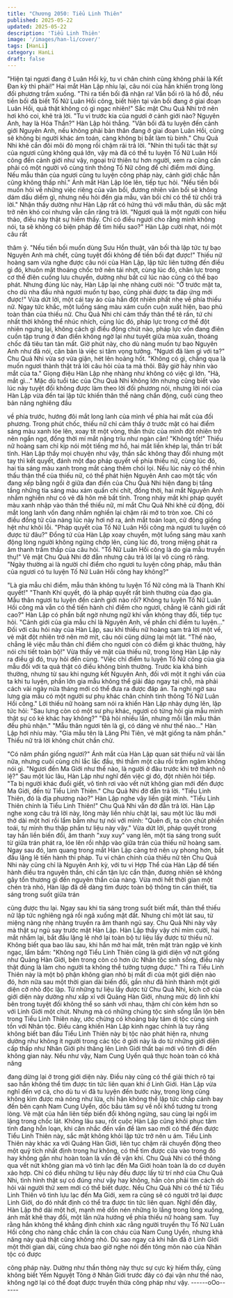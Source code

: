 ```yaml
---
title: "Chương 2050: Tiểu Linh Thiên"
published: 2025-05-22
updated: 2025-05-22
description: 'Tiểu Linh Thiên'
image: '/images/han-li/cover/'
tags: [HanLi]
category: HanLi
draft: false
---
```


"Hiện tại ngươi đang ở Luân Hồi kỳ, tu vi chân chính cũng không
phải là Kết Đan kỳ thì phải!" Hai mắt Hàn Lập nhíu lại, câu nói của
hắn khiến trong lòng đối phương trầm xuống.
"Thì ra tiền bối đã nhận ra! Vẫn bối rõ là hồ đồ, nếu tiền bối đã
biết Tố Nữ Luân Hồi công, biết hiện tại vãn bối đang ở giai đoạn
Luân Hồi, quả thật không có gì ngạc nhiên!" Sắc mặt Chu Quả
Nhi trở nên hơi khó coi, khẽ trả lời.
"Tu vi trước kia của ngươi ở cảnh giới nào? Nguyên Anh, hay là
Hóa Thần?" Hàn Lập hỏi thẳng.
"Vãn bối đã tu luyện đến cảnh giới Nguyên Anh, nếu không phải
bản thân đang ở giai đoạn Luân Hồi, cũng sẽ không bị người khác
ám toán, càng không bị bắt làm tù binh." Chu Quả Nhi khẽ cắn đôi
môi đỏ mọng rồi chậm rãi trả lời.
"Nhìn thì tuổi tác thật sự của ngươi cũng không quá lớn, vậy mà
đã có thể tu luyện Tố Nữ Luân Hồi công đến cảnh giới như vậy,
ngoại trừ thiên tư hơn người, xem ra cũng cần phải có một người
vô cùng tinh thông Tố Nữ công để chỉ điểm mới đúng. Nếu mẫu
thân của ngươi cũng tu luyện công pháp này, cảnh giới chắc hẳn
cũng không thấp nhỉ." Ánh mắt Hàn Lập lóe lên, tiếp tục hỏi.
"Nếu tiền bối muốn hỏi về những việc riêng của vãn bối, đương
nhiên vãn bối sẽ không dám dấu diếm gì, nhưng nếu hỏi đến gia
mẫu, vãn bối chỉ có thể từ chối trả lời." Nhận thấy dường như Hàn
Lập rất có hứng thú với mẫu thân, dù sắc mặt trở nên khó coi
nhưng vẫn cắn răng trả lời.
"Ngươi quả là một người con hiếu thảo, điều này thật sự hiếm
thấy. Chỉ có điều ngươi cho rằng mình không nói, ta sẽ không có
biện pháp để tìm hiểu sao?" Hàn Lập cười nhạt, nói một câu rất

thâm ý.
"Nếu tiền bối muốn dùng Sưu Hồn thuật, vãn bối thà lập tức tự
bạo Nguyên Anh mà chết, cũng tuyệt đối không để tiền bối đạt
được!" Thiếu nữ hoàng sam vừa nghe được câu nói của Hàn Lập,
lập tức liên tưởng đến điều gì đó, khuôn mặt thoáng chốc trở nên
tái nhợt, cùng lúc đó, chân lực trong cơ thể điên cuồng lưu
chuyển, dường như bất cứ lúc nào cũng có thể bạo phát.
Nhưng đúng lúc này, Hàn Lập lại nhẹ nhàng cười nói:
"Ở trước mặt ta, cho dù nha đầu nhà ngươi muốn tự bạo, cũng
phải được ta đáp ứng mới được!"
Vừa dứt lời, một cái tay áo của hắn đột nhiên phất nhẹ về phía
thiếu nữ.
Ngay tức khắc, một luồng sáng màu xám cuồn cuộn xuất hiện,
bao phủ toàn thân của thiếu nữ.
Chu Quả Nhi chỉ cảm thấy thân thể tê rần, tứ chi nhất thời không
thể nhúc nhích, cùng lúc đó, pháp lực trong cơ thể đột nhiên
ngưng lại, không cách gì điều động chút nào, pháp lực vốn đang
điên cuồn tập trung ở đan điền không ngờ lại như tuyết giữa mùa
xuân, thoáng chốc đã tiêu tan tản mất.
Giờ phút này, cho dù nàng muốn tự bạo Nguyên Anh như đã nói,
căn bản là việc si tâm vọng tưởng.
"Ngươi đã làm gì với ta?" Chu Quả Nhi vừa sợ vừa giận, hét lên
hoảng hốt.
"Không có gì, chẳng qua là muốn ngươi thành thật trả lời câu hỏi
của ta mà thôi. Bây giờ hãy nhìn vào mắt của ta." Giọng điệu Hàn
Lập nhẹ nhàng như không có việc gì lớn.
"Hả, mắt gì..." Mặc dù tuổi tác của Chu Quả Nhi không lớn nhưng
cũng biết vào lúc này tuyệt đối không được làm theo lời đối
phương nói, nhưng lời nói của Hàn Lập vừa đến tai lập tức khiến
thân thể nàng chấn động, cuối cùng theo bản năng nghiêng đầu

về phía trước, hướng đôi mắt long lanh của mình về phía hai mắt
của đối phương.
Trong phút chốc, thiếu nữ chỉ cảm thấy ở trước mặt có hai điểm
sáng màu xanh lóe lên, xoay tít một vòng, thần thức của mình đột
nhiên trở nên ngẩn ngơ, đồng thời mí mắt nặng trĩu như ngàn
cân!
"Không tốt!" Thiếu nữ hoàng sam chỉ kịp nói một tiếng mơ hồ, hai
mắt liền khép lại, thần trí bất tỉnh.
Hàn Lập thấy mọi chuyện như vậy, thần sắc không thay đổi
nhưng một tay thì kết quyết, đánh một đạo pháp quyết về phía
thiếu nữ, cùng lúc đó, hai tia sáng màu xanh trong mắt càng thêm
chói lọi.
Nếu lúc này có thể nhìn thấu thân thể của thiếu nữ, có thể phát
hiện Nguyên Anh cao một tấc vốn đang xếp bằng ngồi ở giữa đan
điền của Chu Quả Nhi hiện đang bị tầng tầng những tia sáng màu
xám quấn chi chít, đồng thời, hai mắt Nguyên Anh nhắm nghiền
như có vẻ đã hôn mê bất tỉnh.
Trong nháy mắt khi pháp quyết màu xanh nhập vào thân thể thiếu
nữ, mí mắt Chu Quả Nhi khẽ cử động, đôi mắt long lanh vốn đang
nhắm nghiền lại chậm rãi mở to tròn xoe.
Chỉ có điều đồng tử của nàng lúc này hơi nở ra, ánh mắt toán
loạn, cử động giống hệt như khôi lỗi.
"Pháp quyết của Tố Nữ Luân Hồi công mà ngươi tu luyện có được
từ đâu?" Đồng tử của Hàn Lập xoay chuyển, một luồng sáng màu
xanh động lòng người không ngừng chớp lên, cùng lúc đó, trong
miệng phát ra âm thanh trầm thấp của câu hỏi.
"Tố Nữ Luân Hồi công là do gia mẫu truyền thụ!" Vẻ mặt Chu Quả
Nhi đờ đẫn nhưng câu trả lời lại vô cùng rõ ràng.
"Ngày thường ai là người chỉ điểm cho ngươi tu luyện công pháp,
mẫu thân của ngươi có tu luyện Tố Nữ Luân Hồi công hay
không?"

"Là gia mẫu chỉ điểm, mẫu thân không tu luyện Tố Nữ công mà là
Thanh Khí quyết!"
"Thanh Khí quyết, đó là pháp quyết rất bình thường của đạo gia.
Mẫu thân ngươi tu luyện đến cảnh giới nào rồi? Không tu luyện Tố
Nữ Luân Hồi công mà vẫn có thể tiến hành chỉ điểm cho ngươi,
chẳng lẽ cảnh giới rất cao?" Hàn Lập có phần bất ngờ nhưng ngữ
khí vẫn không thay đổi, tiếp tục hỏi.
"Cảnh giới của gia mẫu chỉ là Nguyên Anh, về phần chỉ điểm tu
luyện..." Đối với câu hỏi này của Hàn Lập, sau khi thiếu nữ hoàng
sam trả lời một vế, vẻ mặt đột nhiên trở nên mờ mịt, câu nói cũng
dừng lại một lát.
"Thế nào, chẳng lẽ việc mẫu thân chỉ điểm cho ngươi còn có điểm
gì khác thường, hãy nói chi tiết toàn bộ!" Vừa thấy vẻ mặt của
thiếu nữ, trong lòng Hàn Lập nảy ra điều gì đó, truy hỏi đến cùng.
"Việc chỉ điểm tu luyện Tố Nữ công của gia mẫu đối với ta quả
thật có điều không bình thường. Trước kia khá bình thường,
nhưng từ sau khi ngưng kết Nguyên Anh, đối với một ít nghi vấn
của ta khi tu luyện, phần lớn gia mẫu không thể giải đáp ngay tại
chỗ, mà phải cách vài ngày nửa tháng mới có thể đưa ra được
đáp án. Ta nghi ngờ sau lưng gia mẫu có một người sư phụ khác
chân chính tinh thông Tố Nữ Luân Hồi công."
Lời thiếu nữ hoàng sam nói ra khiến Hàn Lập nhảy dựng lên, lập
tức hỏi:
"Sau lưng còn có một sư phụ khác, ngươi có từng hỏi gia mẫu
mình thật sự có kẻ khác hay không?"
"Đã hỏi nhiều lần, nhưng mỗi lần mẫu thân đều phủ nhận."
"Mẫu thân ngươi tên là gì, có dáng vẻ như thế nào..." Hàn Lập hơi
nhíu mày.
"Gia mẫu tên là Lăng Phi Tiên, vẻ mặt giống ta năm phần." Thiếu
nữ trả lời không chút chần chừ.

"Có năm phần giống ngươi?" Ánh mắt của Hàn Lập quan sát thiếu
nữ vài lần nữa, nhưng cuối cùng chỉ lắc lắc đầu, thì thầm một câu
rồi trầm ngâm không nói gì.
"Ngươi đến Ma Giới như thế nào, là người ở đâu trước khi trở
thành nô lệ?" Sau một lúc lâu, Hàn Lập như nghĩ đến việc gì đó,
đột nhiên hỏi tiếp.
"Ta bị người khác đuổi giết, vô tình rơi vào vết nứt không gian mới
đến được Ma Giới, đến từ Tiểu Linh Thiên." Chu Quả Nhi đờ đẫn
trả lời.
"Tiểu Linh Thiên, đó là địa phương nào?" Hàn Lập nghe vậy liền
giật mình.
"Tiểu Linh Thiên chính là Tiểu Linh Thiên!" Chu Quả Nhi vẫn đờ
đẫn trả lời.
Hàn Lập nghe xong câu trả lời này, lông mày liền nhíu chặt lại,
sau một lúc lâu mới thở dài một hơi rồi lẩm bẩm như tự nói với
mình:
"Quên đi, ta còn chút phiền toái, tự mình thu thập phần tư liệu này
vậy."
Vừa dứt lời, pháp quyết trong tay hắn liền biến đổi, âm thanh "xuy
xuy" vang lên, một tia sáng trong suốt từ giữa trán phát ra, lóe lên
rồi nhập vào giữa trán của thiếu nữ hoàng sam.
Ngay sau đó, lam quang trong mắt Hàn Lập càng trở nên uy
phong hơn, bắt đầu lặng lẽ tiến hành thi pháp.
Tu vi chân chính của thiếu nữ tên Chu Quả Nhi này cũng chỉ là
Nguyên Anh kỳ, với tu vi Hợp Thể của Hàn Lập để tiến hành điều
tra nguyên thần, chỉ cần tận lực cẩn thận, đương nhiên sẽ không
gây tổn thương gì đến nguyên thần của nàng.
Vừa mới hết thời gian một chén trà nhỏ, Hàn lập đã dễ dàng tìm
được toàn bộ thông tin cần thiết, tia sáng trong suốt giữa trán

cũng được thu lại.
Ngay sau khi tia sáng trong suốt biết mất, thân thể thiếu nữ lập
tức nghiêng ngả rồi ngã xuống mặt đất.
Nhưng chỉ một lát sau, từ miệng nàng nhẹ nhàng truyền ra âm
thanh ngủ say.
Chu Quả Nhi này vậy mà thật sự ngủ say trước mặt Hàn Lập.
Hàn Lập thấy vậy chỉ mỉm cười, hai mắt nhắm lại, bắt đầu lặng lẽ
nhớ lại toàn bộ tư liệu lấy được từ thiếu nữ.
Không biết qua bao lâu sau, khi hắn mở hai mắt, trên mặt tràn
ngập vẻ kinh ngạc, lẩm bẩm:
"Không ngờ Tiểu Linh Thiên cũng là giới diện vỡ nứt giống như
Quảng Hàn Giới, bên trong còn có hơn ức Nhân tộc sinh sống,
điều này thật đúng là làm cho người ta không thể tưởng tượng
được."
Thì ra Tiểu Linh Thiên này là một bộ phận không gian nhỏ bị mất
đi của một giới diện nào đó, hơn nữa sau một thời gian dài biến
đổi, gần như đã hình thành một giới diện cỡ nhỏ độc lập. Từ
những tư liệu lấy được từ Chu Quả Nhi, kích cỡ của giới diện này
dường như xấp xỉ với Quảng Hàn Giới, nhưng mức độ linh khí
bên trong tuyệt đối không thể so sánh với nhau, thậm chí còn kém
hơn so với Linh Giới một chút.
Nhưng mà có những chủng tộc sinh sống lẫn lộn bên trong Tiểu
Linh Thiên này, ước chừng có khoảng bảy tám dị tộc cùng sinh
tồn với Nhân tộc.
Điều càng khiến Hàn Lập kinh ngạc chính là tuy rằng không biết
ban đầu Tiểu Linh Thiên này bị tộc nào phát hiện ra, nhưng
dường như không ít người trong các tộc ở giới này là do từ
những giới diện cấp thấp như Nhân Giới phi thăng lên Linh Giới
thất bại mới vô tình đi đến không gian này.
Nếu như vậy, Nam Cung Uyển quả thực hoàn toàn có khả năng

đang dừng lại ở trong giới diện này.
Điều này cũng có thể giải thích rõ tại sao hắn không thể tìm được
tin tức liên quan khi ở Linh Giới.
Hàn Lập vừa nghĩ đến vợ cả, cho dù tu vi đã tu luyện đến bước
này, trong lòng cũng không kìm được mà nóng như lửa, chỉ hận
không thể lập tức chắp cánh bay đến bên cạnh Nam Cung Uyển,
dốc bầu tâm sự về nỗi khổ tương tư trong lòng.
Vẻ mặt của hắn liên tiếp biến đổi không ngừng, sau cùng lại ngồi
im lặng trong chốc lát.
Không lâu sau, rốt cuộc Hàn Lập cũng khôi phục tâm tình đang
hỗn loạn, khi cân nhắc đến vấn đề làm sao mới có thể đến được
Tiểu Linh Thiên này, sắc mặt không khỏi lập tức trở nên u ám.
Tiểu Linh Thiên này khác xa với Quảng Hàn Giới, liên tục chậm
rãi chuyển động theo một quỹ tích nhất định trong hư không, có
thể tìm được cửa vào trong đó hay không gần như hoàn toàn là
vấn đề vận khí. Chu Quả Nhi có thể thông qua vết nứt không gian
mà vô tình lạc đến Ma Giới hoàn toàn là do cơ duyên xảo hợp.
Chỉ có điều những tư liệu này đều được lấy từ trí nhớ của Chu
Quả Nhi, tình hình thật sự có đúng như vậy hay không, hắn còn
phải tìm cách dò hỏi vài người thử xem mới có thể biết được.
Nếu Chu Quả Nhi có thể từ Tiểu Linh Thiên vô tình lưu lạc đến
Ma Giới, xem ra cũng sẽ có người trở lại được Linh Giới, do đó
nhất định có thể tra được tin tức liên quan.
Nghĩ đến đây, Hàn Lập thở dài một hơi, mạnh mẽ dồn nén những
lo lắng trong lòng xuống, ánh mắt khẽ thay đổi, một lần nữa
hướng về phía thiếu nữ hoàng sam.
Tuy rằng hắn không thể khẳng định chính xác rằng người truyền
thụ Tố Nữ Luân Hồi công cho nàng chắc chắn là con cháu của
Nam Cung Uyển, nhưng khả năng này quả thật cũng không nhỏ.
Dù sao ngay cả khi hắn đã ở Linh Giới một thời gian dài, cũng
chưa bao giờ nghe nói đến tông môn nào của Nhân tộc có được

công pháp này.
Dường như thần thông này thực sự cực kỳ hiếm thấy, cũng không
biết Yểm Nguyệt Tông ở Nhân Giới trước đây có đại vận như thế
nào, không ngờ lại có thể đoạt được truyền thừa công pháp như
vậy.
------oOo------
